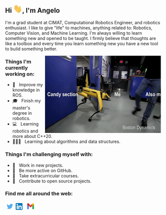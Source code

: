 ## Hi <img src="/assets/hi.gif" width="29px">, I'm Angelo

I'm a grad student at CIMAT, Computational Robotics Engineer, and robotics enthusiast.  I like to give "life" to machines, anything related to: 
Robotics, Computer Vision, and Machine Learning. I'm always willing to learn something new and opened to be taught. I firmly believe that thoughts 
are like a toolbox and every time you learn something new you have a new tool to build something better.

<!-- .gif at the right of "Things I'm currently working on" -->
<img align="right" height="250" width="375" alt="" src="/assets/spot2.gif" />

### Things I'm currently working on:
- 🤖 &nbsp; Improve my knowledge in ROS. 
- 🎓 &nbsp; Finish my master's degree in robotics. 
- 💻 &nbsp; Learning robotics and more about C++20.
- 👨🏻‍💻 &nbsp; Learning about algorithms and data structures.

### Things I'm challenging myself with:
- 📝 &nbsp; Work in new projects.
- 💾 &nbsp; Be more active on GitHub.
- 📓 &nbsp; Take extracurricular courses.
- 🦾 &nbsp; Contribute to open source projects.

### Find me all around the web:

<a href="http://twitter.com/imangeloesp" target="blank"><img align="center" src="/socials/twitter.png" alt="" height="30" /></a>
<a href="https://www.linkedin.com/in/angelo-espinoza-383164155/" target="blank"><img align="center" src="/socials/linkedin.png" alt="" height="22" /></a>
<a href="mailto:angelo.espinoza@cimat.mx" target="blank"><img align="center" src="/socials/gmail.png" alt="" height="25" /></a>
